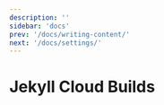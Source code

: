 ```yaml
---
description: ''
sidebar: 'docs'
prev: '/docs/writing-content/'
next: '/docs/settings/'
---
```


# Jekyll Cloud Builds